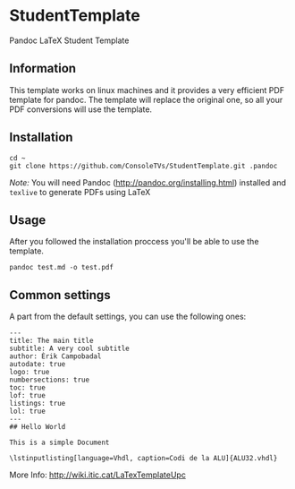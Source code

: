# StudentTemplate
Pandoc LaTeX Student Template

## Information

This template works on linux machines and it provides a very efficient PDF template for
pandoc. The template will replace the original one, so all your PDF conversions will
use the template.

## Installation

```
cd ~
git clone https://github.com/ConsoleTVs/StudentTemplate.git .pandoc
```

*Note:* You will need Pandoc (http://pandoc.org/installing.html) installed and ```texlive``` to generate PDFs using LaTeX

## Usage

After you followed the installation proccess you'll be able to use the template.

```
pandoc test.md -o test.pdf
```

## Common settings

A part from the default settings, you  can use the following ones:

```
---
title: The main title
subtitle: A very cool subtitle
author: Èrik Campobadal
autodate: true
logo: true
numbersections: true
toc: true
lof: true
listings: true
lol: true
---
## Hello World

This is a simple Document

\lstinputlisting[language=Vhdl, caption=Codi de la ALU]{ALU32.vhdl}

```

More Info: http://wiki.itic.cat/LaTexTemplateUpc
